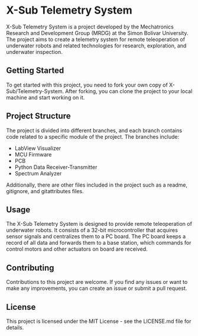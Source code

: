 # X-Sub Telemetry System
X-Sub Telemetry System is a project developed by the Mechatronics Research and Development Group (MRDG) at the Simon Bolivar University. The project aims to create a telemetry system for remote teleoperation of underwater robots and related technologies for research, exploration, and underwater inspection.

## Getting Started
To get started with this project, you need to fork your own copy of X-Sub/Telemetry-System. After forking, you can clone the project to your local machine and start working on it.

## Project Structure
The project is divided into different branches, and each branch contains code related to a specific module of the project. The branches include:

* LabView Visualizer
* MCU Firmware
* PCB
* Python Data Receiver-Transmitter
* Spectrum Analyzer

Additionally, there are other files included in the project such as a readme, gitignore, and gitattributes files.

## Usage
The X-Sub Telemetry System is designed to provide remote teleoperation of underwater robots. It consists of a 32-bit microcontroller that acquires sensor signals and centralizes them to a PC board. The PC board keeps a record of all data and forwards them to a base station, which commands for control motors and other actuators on board are received.

## Contributing
Contributions to this project are welcome. If you find any issues or want to make any improvements, you can create an issue or submit a pull request.

## License
This project is licensed under the MIT License - see the LICENSE.md file for details.
